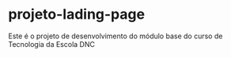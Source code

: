 # projeto-lading-page
Este é o projeto de desenvolvimento do módulo base do curso de Tecnologia da Escola DNC
